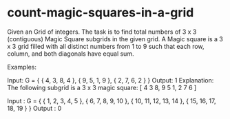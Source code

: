 # count-magic-squares-in-a-grid
Given an Grid of integers. The task is to find total numbers of 3 x 3 (contiguous) Magic Square subgrids in the given grid. A Magic square is a 3 x 3 grid filled with all distinct numbers from 1 to 9 such that each row, column, and both diagonals have equal sum.

Examples:

Input: G = { { 4, 3, 8, 4 }, { 9, 5, 1, 9 }, { 2, 7, 6, 2 } }
Output: 1
Explanation: The following subgrid is a 3 x 3 magic square: [ 4 3 8, 9 5 1, 2 7 6 ]



Input : G = { { 1, 2, 3, 4, 5 }, { 6, 7, 8, 9, 10 }, { 10, 11, 12, 13, 14 }, { 15, 16, 17, 18, 19 } }
Output : 0
